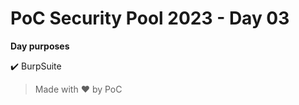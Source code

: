 # PoC Security Pool 2023 - Day 03

**Day purposes**

:heavy_check_mark: BurpSuite

> Made with :heart: by PoC